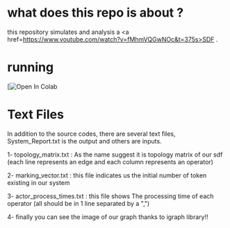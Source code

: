 # what does this repo is about ?
this repository simulates and analysis a <a href=https://www.youtube.com/watch?v=fMhmVQGwNOc&t=375s>SDF</a> .

# running
[![Open In Colab](https://colab.research.google.com/github/Mehrdadghassabi/SDF-Implementation/blob/master/SDF_graph.ipynb)

# Text Files

In addition to the source codes, there are several text files,
System_Report.txt is the output and others are inputs.

1- topology_matrix.txt : As the name suggest it is topology matrix of our sdf (each line
represents an edge and each column represents an operator)

2- marking_vector.txt : this file indicates us the initial number of token existing in our system

3- actor_process_times.txt : this file shows The processing time of each operator
(all should be in 1 line separated by a ",")

4- finally you can see the image of our graph thanks to igraph library!!
